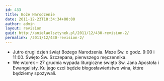 ```yaml
---
id: 433
title: Boże Narodzenie
date: 2011-12-23T18:34:34+00:00
author: admin
layout: revision
guid: http://anielaolsztynek.pl/2011/12/430-revision-2/
permalink: /2011/12/430-revision-2/
---
```

  * Jutro drugi dzień świąt Bożego Narodzenia. Msze Św. o godz. 9:00 i 11:00. Święto Św. Szczepana, pierwszego męczennika.
  * We wtorek &#8211; 27 grudnia wypada liturgiczne święto Św. Jana Apostoła i Ewangelisty. Ku jego czci będzie błogosławieństwo wina, które będziemy spożywali.